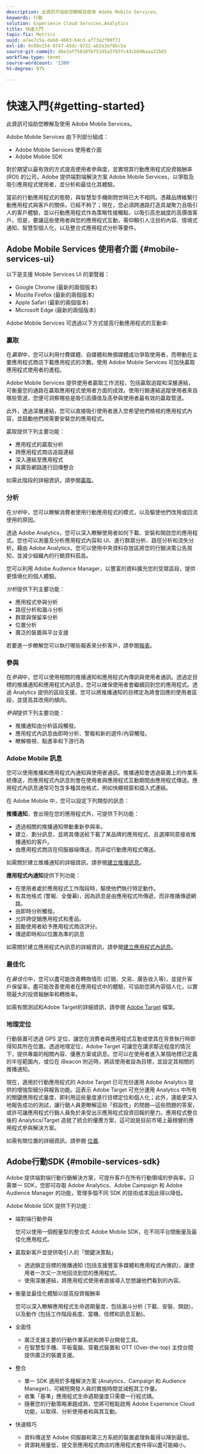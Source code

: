 ```yaml
---
description: 此資訊可協助您瞭解及使用 Adobe Mobile Services。
keywords: 行動
solution: Experience Cloud Services,Analytics
title: 快速入門
topic-fix: Metrics
uuid: a7ae7c5a-dab8-4603-b4cd-af73a2f09f71
exl-id: 0c08e154-8747-45dc-9731-ab2a3e78bc5a
source-git-commit: dbe3af75010fbf5195a3f93fc43cb696aaa32b65
workflow-type: tm+mt
source-wordcount: '1300'
ht-degree: 97%

---
```


# 快速入門{#getting-started}

此資訊可協助您瞭解及使用 Adobe Mobile Services。

Adobe Mobile Services 由下列部分組成：

* Adobe Mobile Services 使用者介面
* Adobe Mobile SDK

對於期望以最有效的方式提高使用者參與度，並實現其行動應用程式投資報酬率 (ROI) 的公司，Adobe 提供端對端解決方案 Adobe Mobile Services，以爭取及吸引應用程式使用者，並分析和最佳化其體驗。

當前的行動應用程式的態勢，與智慧型手機剛問世時已大不相同。憑藉品牌維繫行動應用程式與客戶的關係，已經不夠了；現在，您必須跨通路打造具凝聚力且吸引人的客戶體驗，並以行動應用程式作為策略性接觸點，以吸引高忠誠度的高價值客戶。但是，要讓這些使用者與您的應用程式互動，需仰賴引人注目的內容、情境式通知、智慧型個人化，以及整合式應用程式分析等要件。

## Adobe Mobile Services 使用者介面 {#mobile-services-ui}

以下是支援 Mobile Services UI 的瀏覽器：

* Google Chrome (最新的兩個版本)
* Mozilla Firefox (最新的兩個版本)
* Apple Safari (最新的兩個版本)
* Microsoft Edge (最新的兩個版本)

Adobe Mobile Services 可透過以下方式提高行動應用程式的互動率:

### 贏取

在&#x200B;*贏取*&#x200B;中，您可以利用付費媒體、自媒體和無償媒體成功爭取使用者，而帶動在主要應用程式商店下載應用程式的次數。使用 Adobe Mobile Services 可加快贏取應用程式使用者的進程。

Adobe Mobile Services 提供使用者贏取工作流程，包括贏取追蹤和深層連結，可衡量您的通路在贏取應用程式使用者方面的成效。使用行銷連結追蹤使用者來自哪些管道，您便可洞察哪些是吸引高價值及高參與使用者最有效的贏取管道。

此外，透過深層連結，您可以直接吸引使用者進入您希望他們檢視的應用程式內容，並鼓勵他們視需要安裝您的應用程式。

贏取提供下列主要功能：

* 應用程式的贏取分析
* 跨應用程式商店追蹤連結
* 深入連結至應用程式
* 與廣告網路進行回傳整合

如需此階段的詳細資訊，請參閱[贏取](/help/using/acquisition-main/acquisition-main.md)。

### 分析

在&#x200B;*分析*&#x200B;中，您可以瞭解消費者使用行動應用程式的模式，以及驅使他們改用或回流使用的原因。

透過 Adobe Analytics，您可以深入瞭解使用者如何下載、安裝和開啟您的應用程式。您也可以測量及分析應用程式內容和 UI、進行群眾分析、路徑分析和流失分析。藉由 Adobe Analytics，您可以使用中央資料存放區將您的行銷決策公告周知，並減少組織內的行銷資料孤島。

您可以利用 Adobe Audience Manager，以豐富的資料擴充您的受眾區段，提供更情境化的個人體驗。

*分析*&#x200B;提供下列主要功能：

* 應用程式參與分析
* 路徑分析和漏斗分析
* 群眾與保留率分析
* 位置分析
* 廣泛的裝置與平台支援

若要進一步瞭解您可以執行哪些報表來分析客戶，請參閱[報表](/help/using/usage/usage.md)。

### 參與

在&#x200B;*參與*&#x200B;中，您可以使用相關的推播通知和應用程式內傳訊與使用者通訊。透過定目標的推播通知和應用程式內訊息，您可以確保使用者會繼續回到您的應用程式。透過 Analytics 提供的區段支援，您可以將推播通知的目標定為將會回應的使用者區段，並提高其改用的傾向。

*參與*&#x200B;提供下列主要功能：

* 推播通知由分析區段觸發。
* 應用程式內訊息由即時分析、警報和新的選件/內容觸發。
* 瞭解檢視、點進率和下游行為

### Adobe Mobile 訊息

您可以使用推播和應用程式內通知與使用者通訊。推播通知會透過裝置上的作業系統傳送，而應用程式內訊息則會在使用者與應用程式互動期間由應用程式傳送。應用程式內訊息通常可包含多種其他格式，例如快顯視窗和插入式連結。

在 Adobe Mobile 中，您可以設定下列類型的訊息：

**推播通知**，會出現在您的應用程式外，可提供下列功能：

* 透過相關的推播通知帶動重新參與率。
* 建立、劃分訊息，並將其傳送給下載了某品牌的應用程式、且選擇同意接收推播通知的客戶。
* 由應用程式商店在伺服器端傳送，而非從行動應用程式傳送。

如需關於建立推播通知的詳細資訊，請參閱[建立推播訊息](/help/using/in-app-messaging/t-create-push-message/t-create-push-message.md)。

**應用程式內通知**&#x200B;提供下列功能：

* 在使用者處於應用程式工作階段時，驅使他們執行特定動作。
* 有其他格式 (警報、全螢幕)，因為訊息是由應用程式所傳遞，而非推播傳遞網路。
* 由即時分析觸發。
* 允許跨促銷應用程式和產品。
* 鼓勵使用者給予應用程式商店評分。
* 傳遞即時和以位置為準的訊息

如需關於建立應用程式內訊息的詳細資訊，請參閱[建立應用程式內訊息](/help/using/in-app-messaging/t-in-app-message/t-in-app-message.md)。

### 最佳化

在&#x200B;*最佳化*&#x200B;中，您可以盡可能改善轉換情形 (訂閱、交易、廣告收入等)，並提升客戶保留率。盡可能改善使用者在應用程式中的體驗，可協助您將內容個人化，以實現最大的投資報酬率和轉換率。

如需有關測試和Adobe Target的詳細資訊，請參閱 [Adobe Target](https://experienceleague.adobe.com/docs/target/using/target-home.html) 檔案。

### 地理定位

行動裝置可透過 GPS 定位，讓您在消費者與應用程式互動或使其在背景執行時即得知其所在位置。透過地理定位，Adobe Target 可讓您在講求鄰近程度的情況下，提供專屬的相關內容、優惠方案或訊息。您可以在使用者進入某個地標已定義的半徑範圍內，或位在 iBeacon 附近時，將該使用者設為目標，並設定其相關的推播通知。

現在，適用於行動應用程式的 Adobe Target 已可充份運用 Adobe Analytics 提供的增強型細分與報告功能。這表示 Adobe Target 可充分運用 Analytics 中所有的關鍵應用程式量度，即利用這些量度進行目標定位和個人化；此外，還能更深入地報告成功的測試，讓行銷人員更瞭解這些「假設性」的問題—這些問題的答案，或許可讓應用程式行銷人員免於承受出示應用程式投資回報的壓力。應用程式整合後的 Analytics/Target 造就了統合的優惠方案，這可說是目前市場上最穩健的應用程式參與解決方案。

如需有關位置的詳細資訊，請參閱 [位置](/help/using/location/c-location-overview.md).

## Adobe行動SDK {#mobile-services-sdk}

Adobe 提供端對端行動行銷解決方案，可提升客戶在所有行動領域的參與率。只需單一 SDK，您即可存取 Adobe Analytics、Adobe Campaign 和 Adobe Audience Manager 的功能，管理多個不同 SDK 的技術成本因此得以降低。

Adobe Mobile SDK 提供下列功能：

* 端對端行動參與

   您可以使用一個輕量型的整合式 Adobe Mobile SDK，在不同平台間衡量及最佳化應用程式。
* 贏取新客戶並提供吸引人的「關鍵決策點」

   * 透過鎖定目標的推播通知 (包括支援豐富多媒體和應用程式內傳訊)，讓使用者一次又一次地回流到您的應用程式。
   * 使用深層連結，將應用程式使用者直接導入您想讓他們看到的內容。

* 衡量並最佳化體驗以提高投資報酬率

   您可以深入瞭解應用程式生命週期量度，包括漏斗分析 (下載、安裝、開啟)，以及動作 (包括工作階段長度、當機、信標和訊息互動)。
* 全面性

   * 廣泛支援主要的行動作業系統和跨平台開發工具。
   * 在智慧型手機、平板電腦、穿戴式裝置和 OTT (Over-the-top) 主控台間提供廣泛的裝置支援。

* 整合

   * 單一 SDK 適用於多種解決方案 (Analytics、Campaign 和 Audience Manager)，可縮短開發人員的實施時間並減輕其工作量。
   * 收集「基準」應用程式生命週期量度只需要一行程式碼。
   * 隨著您的行動策略漸趨成熟，您將可輕鬆啟用 Adobe Experience Cloud 功能，以取得、分析使用者和與其互動。

* 快速精巧

   * 資料傳送至 Adobe 伺服器和第三方系統的裝置處理負載得以降到最低。
   * 資源耗用量低，提交至應用程式商店的應用程式套件得以盡可能縮小。
